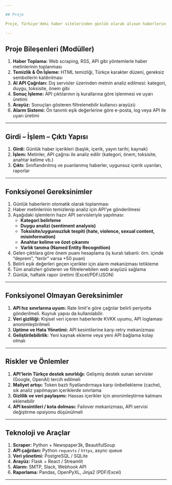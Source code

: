 ```yaml
---

## Proje

Proje, Türkiye'deki haber sitelerinden günlük olarak alınan haberlerin, **yapay zeka modeli eğitmeden**, dış servislere ait **hazır AI API'leri** aracılığıyla analiz edilmesini, sınıflandırılmasını, önem derecesine göre sıralanmasını ve uygunsuz içeriklerin tespit edilerek **alarm sistemine konu edilmesini** hedefler.

---
```


## Proje Bileşenleri (Modüller)
1. **Haber Toplama:** Web scraping, RSS, API gibi yöntemlerle haber metinlerinin toplanması                 
2. **Temizlik & Ön İşleme:** HTML temizliği, Türkçe karakter düzeni, gereksiz sembollerin kaldırılması             
3. **AI API Çağrıları:** Dış servisler üzerinden metnin analiz edilmesi: kategori, duygu, toksisite, önem gibi 
4. **Sonuç İşleme:** API çıktılarının iş kurallarına göre işlenmesi ve uyarı üretimi                       
5. **Arayüz:** Sonuçları gösteren filtrelenebilir kullanıcı arayüzü                                  
6. **Alarm Sistemi:** Ön tanımlı eşik değerlerine göre e-posta, log veya API ile uyarı üretimi              

---

## Girdi – İşlem – Çıktı Yapısı
1. **Girdi:** Günlük haber içerikleri (başlık, içerik, yayın tarihi, kaynak)                          
2. **İşlem:** Metinler, API çağrısı ile analiz edilir (kategori, önem, toksisite, anahtar kelime vb.) 
3. **Çıktı:** Sınıflandırılmış ve puanlanmış haberler, uygunsuz içerik uyarıları, raporlar            

---

## Fonksiyonel Gereksinimler
1. Günlük haberlerin otomatik olarak toplanması
2. Haber metinlerinin temizlenip analiz için API’ye gönderilmesi
3. Aşağıdaki işlemlerin hazır API servisleriyle yapılması:
   * **Kategori belirleme**
   * **Duygu analizi (sentiment analysis)**
   * **Toksisite/uygunsuzluk tespiti (hate, violence, sexual content, misinformation)**
   * **Anahtar kelime ve özet çıkarımı**
   * **Varlık tanıma (Named Entity Recognition)**
4. Gelen çıktılara göre önem puanı hesaplama (iş kuralı tabanlı: örn. içinde “deprem”, “terör” varsa +50 puan)
5. Belirli eşik değerleri geçen içerikler için alarm mekanizması tetikleme
6. Tüm analizleri gösteren ve filtrelenebilen web arayüzü sağlama
7. Günlük, haftalık rapor üretimi (Excel/PDF/JSON)

---

## Fonksiyonel Olmayan Gereksinimler
1. **API hız sınırlarına uyum:** Rate limit'e göre çağrılar belirli periyotta gönderilmeli. Kuyruk yapısı da kullanılabilir.                            
2. **Veri gizliliği:** Kişisel veri içeren haberlerde KVKK uyumu, API loglaması anonimleştirilmeli 
3. **Uptime ve Hata Yönetimi:** API kesintilerine karşı retry mekanizması                                   
4. **Geliştirilebilirlik:** Yeni kaynak ekleme veya yeni API bağlama kolay olmalı                       

---

## Riskler ve Önlemler
1. **API'lerin Türkçe destek sınırlılığı:** Gelişmiş destek sunan servisler (Google, OpenAI) tercih edilmeli                                    
2. **Maliyet artışı:** Token bazlı fiyatlandırmaya karşı önbellekleme (cache), sık analiz yapılmayan içeriklerde sınırlama 
3. **Gizlilik ve veri paylaşımı:** Hassas içerikler için anonimleştirme katmanı eklenebilir                                            
4. **API kesintileri / kota dolması:** Failover mekanizması, API servisi değiştirme opsiyonu düşünülmeli                                   

---

## Teknoloji ve Araçlar
1. **Scraper:** Python + Newspaper3k, BeautifulSoup      
2. **API çağrıları:** Python `requests` / `httpx`, async queue 
3. **Veri yönetimi:**  PostgreSQL / SQLite                      
4. **Arayüz:** Flask + React / Streamlit                
5. **Alarm:** SMTP, Slack, Webhook API                 
6. **Raporlama:** Pandas, OpenPyXL, Jinja2 (PDF/Excel)     

---
